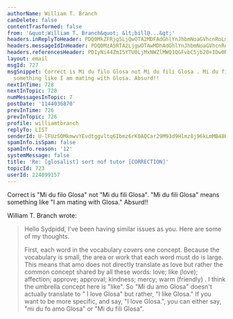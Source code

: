 ```yaml
---
authorName: William T. Branch
canDelete: false
contentTrasformed: false
from: '&quot;William T. Branch&quot; &lt;bill@...&gt;'
headers.inReplyToHeader: PDQ0MkZFRjg5LjQwOTA2MDFAdGhlYnJhbmNoaGVhcnRoLm5ldD4=
headers.messageIdInHeader: PDQ0MzA5RTA2LjgwOTAwMDhAdGhlYnJhbmNoaGVhcnRoLm5ldD4=
headers.referencesHeader: PDIyNi44ZmI5YTU0LjMxNWZlMWQ1QGFvbC5jb20+IDw0NDJGRUY4OS40MDkwNjAxQHRoZWJyYW5jaGhlYXJ0aC5uZXQ+
layout: email
msgId: 727
msgSnippet: Correct is Mi du filo Glosa not Mi du fili Glosa . Mi du fili Glosa means
  something like I am mating with Glosa. Absurd!!
nextInTime: 728
nextInTopic: 728
numMessagesInTopic: 7
postDate: '1144036870'
prevInTime: 726
prevInTopic: 726
profile: williamtbranch
replyTo: LIST
senderId: U-lFUzS0MkmwvYEvdtggvltq6Ibmz6rK0AQCar29M93d9Hlmz8j96kLmMB48HsFRU5ttViRrnPXuM3djBlYpNAD6JuETgv11iaNBRfAuQ1TI1gc5Mg
spamInfo.isSpam: false
spamInfo.reason: '12'
systemMessage: false
title: 'Re: [glosalist] sort nof tutor [CORRECTION]'
topicId: 723
userId: 224099157
---
```


Correct is "Mi du filo Glosa" not "Mi du 
fili Glosa". "Mi du fili Glosa"
means something like "I am mating with 
Glosa." Absurd!!


William T. Branch wrote:

> Hello Sydpidd,
> I've been having similar issues as you. Here are some of my thoughts.
>
> First, each word in the vocabulary covers one concept. Because the
> vocabulary is small, the area or work that each word must do is large.
> This means that amo does not directly translate as love but rather the
> common concept shared by all these words: love; like (love); affection;
> approve; approval; kindness; mercy; warm (friendly) . I think the
> umbrella concept here is "like". So "Mi du amo Glosa" doesn't actually
> translate to " I love Glosa" but rather, "I like Glosa." If you want to
> be more specific, and say, "I love Glosa.", you can either say, "mi du
> fo amo Glosa" or "Mi du fili Glosa".




